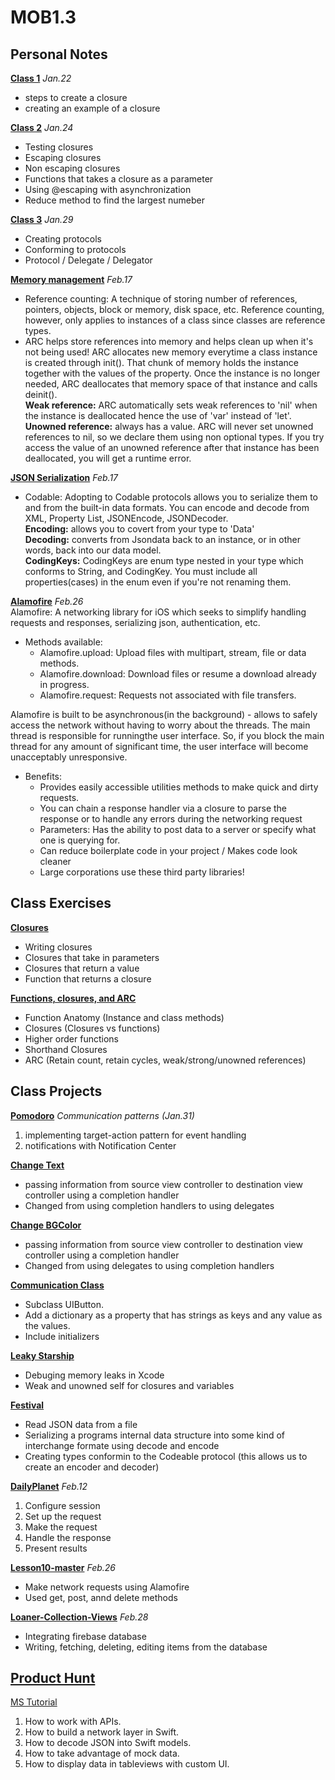 # MOB1.3

## Personal Notes
**[Class 1](https://github.com/SarinSwift/MOB1.3/tree/master/Class1.playground)**
*Jan.22*
- steps to create a closure
- creating an example of a closure

**[Class 2](https://github.com/SarinSwift/MOB1.3/tree/master/Class2.playground)**
*Jan.24*
- Testing closures 
- Escaping closures
- Non escaping closures
- Functions that takes a closure as a parameter
- Using @escaping with asynchronization
- Reduce method to find the largest numeber

**[Class 3](https://github.com/SarinSwift/MOB1.3/tree/master/Class3.playground)**
*Jan.29*
- Creating protocols
- Conforming to protocols
- Protocol / Delegate / Delegator

**[Memory management](https://github.com/SarinSwift/MOB1.3/tree/master/ARC.playground)**
*Feb.17*
- Reference counting: A technique of storing number of references, pointers, objects, block or memory, disk space, etc.
Reference counting, however, only applies to instances of a class since classes are reference types.
- ARC helps store references into memory and helps clean up when it's not being used! ARC allocates new memory everytime a class instance is created through init(). That chunk of memory holds the instance together with the values of the property. Once the instance is no longer needed, ARC deallocates that memory space of that instance and calls deinit().  
**Weak reference:** ARC automatically sets weak references to 'nil' when the instance is deallocated hence the use of 'var' instead of 'let'.  
**Unowned reference:** always has a value. ARC will never set unowned references to nil, so we declare them using non optional types. If you try access the value of an unowned reference after that instance has been deallocated, you will get a runtime error.

**[JSON Serialization](https://github.com/SarinSwift/MOB1.3/tree/master/jsonCodable.playground)**
*Feb.17*
- Codable: Adopting to Codable protocols allows you to serialize them to and from the built-in data formats. You can encode and decode from XML, Property List, JSONEncode, JSONDecoder.  
**Encoding:** allows you to covert from your type to 'Data'  
**Decoding:** converts from Jsondata back to an instance, or in other words, back into our data model.  
**CodingKeys:** CodingKeys are enum type nested in your type which conforms to String, and CodingKey. You must include all properties(cases) in the enum even if you're not renaming them.

**[Alamofire](https://github.com/Alamofire/Alamofire)**
*Feb.26*  
Alamofire: A networking library for iOS which seeks to simplify handling requests and responses, serializing json, authentication, etc.  

* Methods available:  
  - Alamofire.upload: Upload files with multipart, stream, file or data methods.  
  - Alamofire.download: Download files or resume a download already in progress.  
  - Alamofire.request: Requests not associated with file transfers.  

Alamofire is built to be asynchronous(in the background) - allows to safely access the network without having to worry about the threads. 
The main thread is responsible for runningthe user interface. So, if you block the main thread for any amount of significant time, the user interface will become unacceptably unresponsive.   
* Benefits:  
   - Provides easily accessible utilities methods to make quick and dirty requests.  
   - You can chain a response handler via a closure to parse the response or to handle any errors during the networking request  
   - Parameters: Has the ability to post data to a server or specify what one is querying for.  
   - Can reduce boilerplate code in your project / Makes code look cleaner  
   - Large corporations use these third party libraries!  


## Class Exercises
**[Closures](https://github.com/SarinSwift/MOB1.3/tree/master/Exercises1.playground)**
- Writing closures
- Closures that take in parameters
- Closures that return a value
- Function that returns a closure

**[Functions, closures, and ARC](https://github.com/SarinSwift/MOB1.3/tree/master/Functions-Closures-and-ARC-master)**
- Function Anatomy
(Instance and class methods)
- Closures
(Closures vs functions)
- Higher order functions
- Shorthand Closures
- ARC 
(Retain count, retain cycles, weak/strong/unowned references)

## Class Projects
**[Pomodoro](https://github.com/SarinSwift/MOB1.3/tree/master/pom-starter-master)**
*Communication patterns (Jan.31)*
1. implementing target-action pattern for event handling
2. notifications with Notification Center

**[Change Text](https://github.com/SarinSwift/MOB1.3/tree/master/ChangeText)**
- passing information from source view controller to destination view controller using a completion handler
- Changed from using completion handlers to using delegates


**[Change BGColor](https://github.com/SarinSwift/MOB1.3/tree/master/ChangingBGColor)**
- passing information from source view controller to destination view controller using a completion handler
- Changed from using delegates to using completion handlers

**[Communication Class](https://github.com/SarinSwift/MOB1.3/tree/master/CommunicationClass)**
- Subclass UIButton.
- Add a dictionary as a property that has strings as keys and any value as the values.
- Include initializers


**[Leaky Starship](https://github.com/SarinSwift/MOB1.3/tree/master/LeakyStarship-master)**
- Debuging memory leaks in Xcode
- Weak and unowned self for closures and variables

**[Festival](https://github.com/SarinSwift/MOB1.3/tree/master/Festival)**
- Read JSON data from a file
- Serializing a programs internal data structure into some kind of interchange formate using decode and encode
- Creating types conformin to the Codeable protocol (this allows us to create an encoder and decoder)

**[DailyPlanet](https://github.com/SarinSwift/MOB1.3/tree/master/DailyPlanet-master)**
*Feb.12*
1. Configure session
2. Set up the request
3. Make the request
4. Handle the response
5. Present results

**[Lesson10-master](https://github.com/SarinSwift/MOB1.3/tree/master/Lesson10-master)**
*Feb.26*
- Make network requests using Alamofire
- Used get, post, annd delete methods

**[Loaner-Collection-Views](https://github.com/SarinSwift/MOB1.3/tree/master/loaner-05-Collection-Views)**
*Feb.28*
- Integrating firebase database  
- Writing, fetching, deleting, editing items from the database   


## [Product Hunt](https://github.com/SarinSwift/MOB1.3/tree/master/ProductHunt)
[MS Tutorial](https://www.makeschool.com/academy/track/standalone/product-hunt-api-tutorial/getting-started)
1. How to work with APIs.
2. How to build a network layer in Swift.
3. How to decode JSON into Swift models.
4. How to take advantage of mock data.
5. How to display data in tableviews with custom UI.

